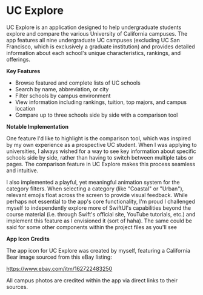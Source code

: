 # UC Explore

UC Explore is an application designed to help undergraduate students explore and compare the various University of California campuses. The app features all nine undergraduate UC campuses (excluding UC San Francisco, which is exclusively a graduate institution) and provides detailed information about each school's unique characteristics, rankings, and offerings.

**Key Features**

- Browse featured and complete lists of UC schools  
- Search by name, abbreviation, or city  
- Filter schools by campus environment  
- View information including rankings, tuition, top majors, and campus location  
- Compare up to three schools side by side with a comparison tool  

**Notable Implementation**

One feature I'd like to highlight is the comparison tool, which was inspired by my own experience as a prospective UC student. When I was applying to universities, I always wished for a way to see key information about specific schools side by side, rather than having to switch between multiple tabs or pages. The comparison feature in UC Explore makes this process seamless and intuitive.

I also implemented a playful, yet meaningful animation system for the category filters. When selecting a category (like "Coastal" or "Urban"), relevant emojis float across the screen to provide visual feedback. While perhaps not essential to the app's core functionality, I'm proud I challenged myself to independently explore more of SwiftUI's capabilities beyond the course material (i.e. through Swift's official site, YouTube tutorials, etc.) and implement this feature as I envisioned it (sort of haha). The same could be said for some other components within the project files as you'll see 

**App Icon Credits**

The app icon for UC Explore was created by myself, featuring a California Bear image sourced from this eBay listing:

https://www.ebay.com/itm/162722483250

All campus photos are credited within the app via direct links to their sources.
